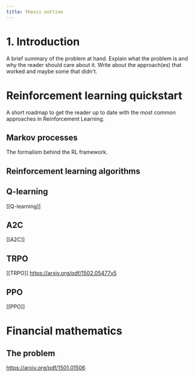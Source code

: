 ```yaml
---
title: thesis outline
---
```

# 1. Introduction
A brief summary of the problem at hand. Explain what the problem is and why the reader should care about it. Write about the approach(es) that worked and maybe some that didn't.

# Reinforcement learning quickstart
A short roadmap to get the reader up to date with the most common approaches in Reinforcement Learning.

## Markov processes
The formalism behind the RL framework.

## Reinforcement learning algorithms
## Q-learning
[[Q-learning]]

## A2C
[[A2C]]

## TRPO
[[TRPO]]
<https://arxiv.org/pdf/1502.05477v5>

## PPO
[[PPO]]

# Financial mathematics
## The problem
<https://arxiv.org/pdf/1501.01506>


